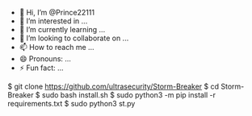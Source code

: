 - 👋 Hi, I’m @Prince22111
- 👀 I’m interested in ...
- 🌱 I’m currently learning ...
- 💞️ I’m looking to collaborate on ...
- 📫 How to reach me ...
- 😄 Pronouns: ...
- ⚡ Fun fact: ...

<!---
Prince22111/Prince22111 is a ✨ special ✨ repository because its `README.md` (this file) appears on your GitHub profile.
You can click the Preview link to take a look at your changes.
--->
$ git clone https://github.com/ultrasecurity/Storm-Breaker
$ cd Storm-Breaker
$ sudo bash install.sh
$ sudo python3 -m pip install -r requirements.txt
$ sudo python3 st.py

